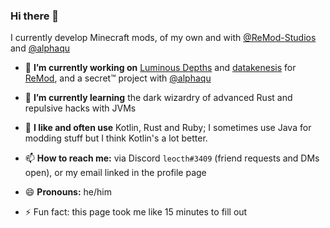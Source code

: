 ### Hi there 👋
I currently develop Minecraft mods, of my own and with [@ReMod-Studios](https://github.com/ReMod-Studios) and [@alphaqu](https://github.com/alphaqu)

- 🔭 **I’m currently working on** [Luminous Depths](https://github.com/ReMod-Studios/lumidep-java) and [datakenesis](https://github.com/ReMod-Studios/datakenesis) for [ReMod](https://github.com/ReMod-Studios), and a secret™ project with [@alphaqu](https://github.com/alphaqu)

- 🌱 **I’m currently learning** the dark wizardry of advanced Rust and repulsive hacks with JVMs

- :book: **I like and often use** Kotlin, Rust and Ruby; I sometimes use Java for modding stuff but I think Kotlin's a lot better.

- 📫 **How to reach me:** via Discord `leocth#3409` (friend requests and DMs open), or my email linked in the profile page

- 😄 **Pronouns:** he/him

- ⚡ Fun fact: this page took me like 15 minutes to fill out

<!--
**LeoCTH/LeoCTH** is a ✨ _special_ ✨ repository because its `README.md` (this file) appears on your GitHub profile.

Here are some ideas to get you started:

- 🔭 I’m currently working on ...
- 🌱 I’m currently learning ...
- 👯 I’m looking to collaborate on ...
- 🤔 I’m looking for help with ...
- 💬 Ask me about ...
- 📫 How to reach me: ...
- 😄 Pronouns: ...
- ⚡ Fun fact: ...
-->
